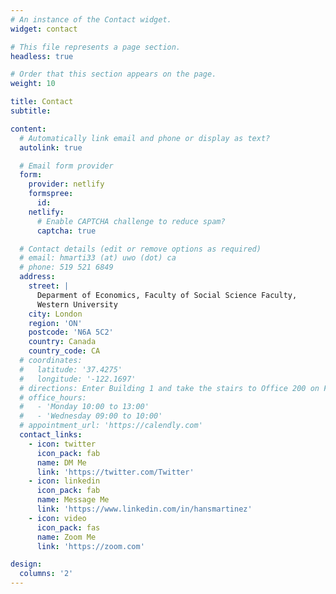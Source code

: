 ```yaml
---
# An instance of the Contact widget.
widget: contact

# This file represents a page section.
headless: true

# Order that this section appears on the page.
weight: 10

title: Contact
subtitle:

content:
  # Automatically link email and phone or display as text?
  autolink: true

  # Email form provider
  form:
    provider: netlify
    formspree:
      id:
    netlify:
      # Enable CAPTCHA challenge to reduce spam?
      captcha: true

  # Contact details (edit or remove options as required)
  # email: hmarti33 (at) uwo (dot) ca
  # phone: 519 521 6849
  address:
    street: |
      Deparment of Economics, Faculty of Social Science Faculty,
      Western University 
    city: London
    region: 'ON'
    postcode: 'N6A 5C2'
    country: Canada
    country_code: CA
  # coordinates:
  #   latitude: '37.4275'
  #   longitude: '-122.1697'
  # directions: Enter Building 1 and take the stairs to Office 200 on Floor 2
  # office_hours:
  #   - 'Monday 10:00 to 13:00'
  #   - 'Wednesday 09:00 to 10:00'
  # appointment_url: 'https://calendly.com'
  contact_links:
    - icon: twitter
      icon_pack: fab
      name: DM Me
      link: 'https://twitter.com/Twitter'
    - icon: linkedin
      icon_pack: fab
      name: Message Me
      link: 'https://www.linkedin.com/in/hansmartinez'
    - icon: video
      icon_pack: fas
      name: Zoom Me
      link: 'https://zoom.com'

design:
  columns: '2'
---
```

